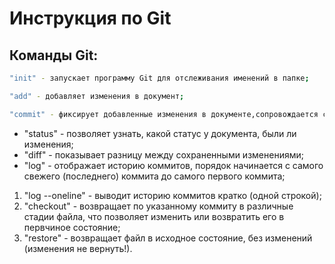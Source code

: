 # Инструкция по Git

## Команды Git:
```sh
"init" - запускает программу Git для отслеживания именений в папке;
```
```sh
"add" - добавляет изменения в документ;
```
```sh
"commit" - фиксирует добавленные изменения в документе,сопровождается сообщением;
 ```

* "status" - позволяет узнать, какой статус у документа, были ли изменения;
* "diff" - показывает разницу между сохраненными изменениями;
* "log" - отображает историю коммитов, порядок начинается с самого свежего (последнего) коммита до самого первого коммита;

1. "log --oneline" - выводит историю коммитов кратко (одной строкой);
2. "checkout" - возвращает по указанному коммиту в различные стадии файла, что позволяет изменить или возвратить его в первчиное состояние;
3. "restore" - возвращает файл в исходное состояние, без изменений (изменения не вернуть!).